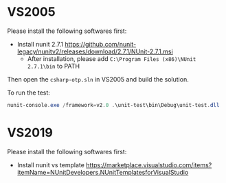# VS2005

Please install the following softwares first:
* Install nunit 2.7.1 https://github.com/nunit-legacy/nunitv2/releases/download/2.7.1/NUnit-2.7.1.msi
	* After installation, please add `C:\Program Files (x86)\NUnit 2.7.1\bin` to PATH

Then open the `csharp-otp.sln` in VS2005 and build the solution.

To run the test:
```powershell
nunit-console.exe /framework=v2.0 .\unit-test\bin\Debug\unit-test.dll
```

# VS2019

Please install the following softwares first:
* Install nunit vs template https://marketplace.visualstudio.com/items?itemName=NUnitDevelopers.NUnitTemplatesforVisualStudio

